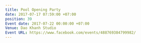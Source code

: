 ```yaml
---
title: Pool Opening Party
date: 2017-07-17 07:59:00 +07:00
position: 39
Event date: 2017-07-22 00:00:00 +07:00
Venue: Dao Khanh Studio
Event URL: https://www.facebook.com/events/488769384799982/
---
```


